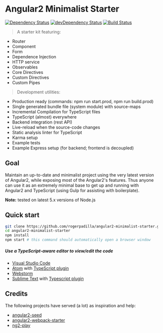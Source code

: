 # Angular2 Minimalist Starter

[![Dependency Status](https://david-dm.org/rogerpadilla/angular2-minimalist-starter.svg)](https://david-dm.org/rogerpadilla/angular2-minimalist-starter)
[![devDependency Status](https://david-dm.org/rogerpadilla/angular2-minimalist-starter/dev-status.svg)](https://david-dm.org/rogerpadilla/angular2-minimalist-starter#info=devDependencies)
[![Build Status](https://travis-ci.org/rogerpadilla/angular2-minimalist-starter.svg?branch=master)](https://travis-ci.org/rogerpadilla/angular2-minimalist-starter)

> A starter kit featuring:
* Router
* Component
* Form
* Dependence Injection
* HTTP service
* Observables
* Core Directives
* Custom Directives
* Custom Pipes

> Development utilities:
* Production ready (commands: npm run start.prod, npm run build.prod)
* Single generated bundle file (system module) with source-maps
* Incremental Compilation for TypeScript files
* TypeScript (almost) everywhere
* Backend integration (rest API)
* Live-reload when the source-code changes
* Static analysis linter for TypeScript
* Karma setup
* Example tests
* Example Express setup (for backend; frontend is decoupled)

## Goal
Maintain an up-to-date and minimalist project using the very latest version of Angular2, while exposing most of the Angular2's features. Thus anyone can use it as an extremely minimal base to get up and running with Angular2 and TypeScript (using Gulp for assisting with boilerplate).

**Note:** tested on latest 5.x versions of Node.js

## Quick start
```bash
git clone https://github.com/rogerpadilla/angular2-minimalist-starter.git
cd angular2-minimalist-starter
npm install
npm start # this command should automatically open a browser window
```

##### Use a TypeScript-aware editor to view/edit the code
* [Visual Studio Code](https://code.visualstudio.com/)
* [Atom](https://atom.io/) with [TypeScript plugin](https://atom.io/packages/atom-typescript)
* [Webstorm](https://www.jetbrains.com/webstorm/download/)
* [Sublime Text](http://www.sublimetext.com) with [Typescript plugin](https://github.com/Microsoft/Typescript-Sublime-plugin#installation)

## Credits
The following projects have served (a lot) as inspiration and help:
- [angular2-seed](https://github.com/mgechev/angular2-seed)
- [angular2-webpack-starter](https://github.com/angular-class/angular2-webpack-starter)
- [ng2-play](https://github.com/pkozlowski-opensource/ng2-play)
